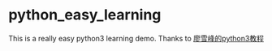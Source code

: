 # python_easy_learning
This is a really easy python3 learning demo.
Thanks to [廖雪峰的python3教程](https://www.liaoxuefeng.com/wiki/1016959663602400/1018138223191520)
